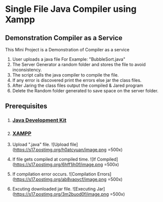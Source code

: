 # Single File Java Compiler using Xampp #

## Demonstration Compiler as a Service ##

This Mini Project is a Demonstration of Compiler as a service
1. User uploads a java file For Example: "BubbleSort.java"
2. The Server Generator a random folder and stores the file to avoid inconsistency.
3. The script calls the java compiler to compile the file. 
4. If any error is discovered print the errors else jar the class files.
5. After Jaring the class files output the compiled & Jared program
6. Delete the Random folder generated to save space on the server folder.

## Prerequisites ##

1. ### [Java Development Kit](http://www.oracle.com/technetwork/java/javase/downloads/index.html) ###
2. ### [XAMPP](https://www.apachefriends.org/download.html) ###

1. Upload ".java" file.
![Upload file](https://s17.postimg.org/h0atcyuan/image.png =500x)
2. If file gets compiled at compiled time.
![If Compiled](https://s17.postimg.org/6hff1jh0f/image.png =500x)
3. If compilation error occurs.
![Compilation Errors](https://s17.postimg.org/ab8vaoycf/image.png =500x)
4. Excuting downloaded jar file.
![Executing Jar](https://s17.postimg.org/3m2buod0f/image.png =500x)
